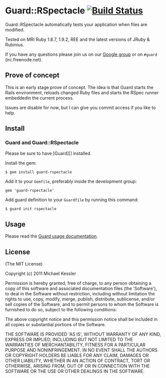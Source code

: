 # Guard::RSpectacle [![Build Status](https://secure.travis-ci.org/netzpirat/guard-rspectacle.png)](http://travis-ci.org/netzpirat/guard-rspectacle)

Guard::RSpectacle automatically tests your application when files are modified.

Tested on MRI Ruby 1.8.7, 1.9.2, REE and the latest versions of JRuby & Rubinius.

If you have any questions please join us on our [Google group](http://groups.google.com/group/guard-dev) or on `#guard`
(irc.freenode.net).

## Prove of concept

This is an early stage prove of concept. The idea is that Guard starts the Rails environment, reloads changed Ruby files and starts the RSpec runner embeddedin the current process.

Issues are disable for now, but I can give you commit access if you like to help.

## Install

### Guard and Guard::RSpectacle

Please be sure to have [Guard][] installed.

Install the gem:

    $ gem install guard-rspectacle

Add it to your `Gemfile`, preferably inside the development group:

    gem 'guard-rspectacle'

Add guard definition to your `Guardfile` by running this command:

    $ guard init rspectacle

## Usage

Please read the [Guard usage documentation](https://github.com/guard/guard#readme).

## License

(The MIT License)

Copyright (c) 2011 Michael Kessler

Permission is hereby granted, free of charge, to any person obtaining
a copy of this software and associated documentation files (the
'Software'), to deal in the Software without restriction, including
without limitation the rights to use, copy, modify, merge, publish,
distribute, sublicense, and/or sell copies of the Software, and to
permit persons to whom the Software is furnished to do so, subject to
the following conditions:

The above copyright notice and this permission notice shall be
included in all copies or substantial portions of the Software.

THE SOFTWARE IS PROVIDED 'AS IS', WITHOUT WARRANTY OF ANY KIND,
EXPRESS OR IMPLIED, INCLUDING BUT NOT LIMITED TO THE WARRANTIES OF
MERCHANTABILITY, FITNESS FOR A PARTICULAR PURPOSE AND NONINFRINGEMENT.
IN NO EVENT SHALL THE AUTHORS OR COPYRIGHT HOLDERS BE LIABLE FOR ANY
CLAIM, DAMAGES OR OTHER LIABILITY, WHETHER IN AN ACTION OF CONTRACT,
TORT OR OTHERWISE, ARISING FROM, OUT OF OR IN CONNECTION WITH THE
SOFTWARE OR THE USE OR OTHER DEALINGS IN THE SOFTWARE.

